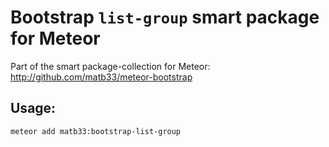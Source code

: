 # Bootstrap `list-group` smart package for Meteor

Part of the smart package-collection for Meteor: http://github.com/matb33/meteor-bootstrap

## Usage:

`meteor add matb33:bootstrap-list-group`